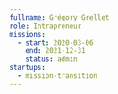 ```yaml
---
fullname: Grégory Grellet
role: Intrapreneur
missions:
  - start: 2020-03-06
    end: 2021-12-31
    status: admin
startups:
  - mission-transition
---
```


